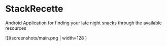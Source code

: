 # StackRecette
Android Application for finding your late night snacks through the available resources

![](screenshots/main.png | width=128 ) 
